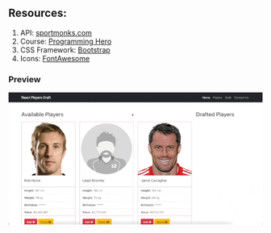 ## Resources:
1. API: [sportmonks.com](https://football-postman.sportmonks.com/)
2. Course: [Programming Hero](https://web.programming-hero.com/)
3. CSS Framework: [Bootstrap](https://getbootstrap.com/)
4. Icons: [FontAwesome](https://fontawesome.com/)

### Preview
![Preview](./public/screenshot.gif)